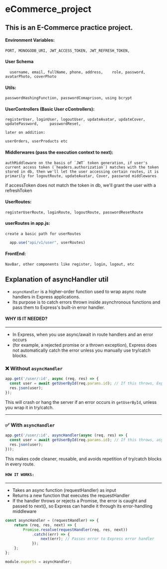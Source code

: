 # eCommerce_project

## This is an E-Commerce practice project.

#### Environment Variables:
    PORT, MONOGODB_URI, JWT_ACCESS_TOKEN, JWT_REFRESH_TOKEN,

#### User Schema
 	  username, email, fullName, phone, address,    role, password, avatarPhoto, coverPhoto

#### Utils:
    passwordHashingFunction, passwordComaprison, using bcrypt

#### UserControllers (Basic User cControllers):
	registerUser, loginUser, logoutUser, updateAvatar, updateCover, updatePassword, 	passwordReset, 

	later on addition:

	userOrders, userProducts etc

#### Middlerwares (pass the execution context to next):
	authMiddleware on the basis of `JWT` token generation, if user's current access token (`headers.authorization`) matches with the token stored in db, then we'll let the user accessing certain routes, it is primarily for logoutRoute, updateAvatar, Cover, passwrod middlewares

if accessToken does not match the token in db, we'll grant the user with a refreshToken

#### UserRoutes:
	registerUserRoute, loginRoute, logoutRoute, passwordResetRoute

#### userRoutes in app.js:
	create a basic path for userRoutes
  ``` js
	app.use("api/v1/user", userRoutes)
  ```

#### FrontEnd:
    NavBar, other components like register, login, logout, etc



## Explanation of asyncHandler util

 * `asyncHandler` is a higher-order function used to wrap async route handlers in Express applications. 
 * Its purpose is to catch errors thrown inside  asynchronous functions and pass them to Express's built-in error handler.
 #### WHY IS IT NEEDED?
 ------------------
 * In Express, when you use async/await in route handlers and an error occurs 
 * (for example, a rejected promise or a thrown exception), Express does not automatically catch the error unless you manually use try/catch blocks.
 ### ❌ Without `asyncHandler`

```js
app.get('/user/:id', async (req, res) => {
  const user = await getUserById(req.params.id); // If this throws, Express won't catch it
  res.json(user);
});
```

This will crash or hang the server if an error occurs in `getUserById`, unless you wrap it in try/catch.

---

### ✅ With `asyncHandler`

```js
app.get('/user/:id', asyncHandler(async (req, res) => {
  const user = await getUserById(req.params.id); // If this throws, asyncHandler catches it
  res.json(user);
}));
```

This makes code cleaner, reusable, and avoids repetition of try/catch blocks in every route.

#### `HOW IT WORKS:`
--------------
- Takes an async function (requestHandler) as input
- Returns a new function that executes the requestHandler
- If the handler throws or rejects a Promise, the error is caught and passed to next(), so Express can handle it through its error-handling middleware
``` js
const asyncHandler = (requestHandler) => {
    return (req, res, next) => {
        Promise.resolve(requestHandler(req, res, next))
            .catch((err) => {
                next(err); // Passes error to Express error handler
            });
    };
};

module.exports = asyncHandler; 
```
